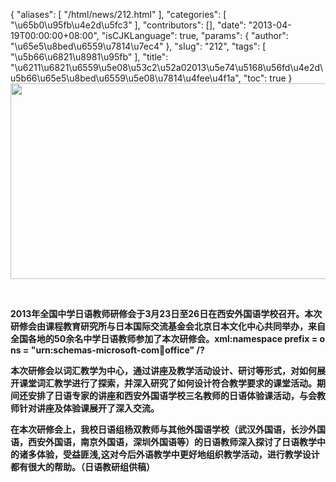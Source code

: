 {
    "aliases": [
        "/html/news/212.html"
    ],
    "categories": [
        "\u65b0\u95fb\u4e2d\u5fc3"
    ],
    "contributors": [],
    "date": "2013-04-19T00:00:00+08:00",
    "isCJKLanguage": true,
    "params": {
        "author": "\u65e5\u8bed\u6559\u7814\u7ec4"
    },
    "slug": "212",
    "tags": [
        "\u5b66\u6821\u8981\u95fb"
    ],
    "title": "\u6211\u6821\u6559\u5e08\u53c2\u52a02013\u5e74\u5168\u56fd\u4e2d\u5b66\u65e5\u8bed\u6559\u5e08\u7814\u4fee\u4f1a",
    "toc": true
}
**<img
    src="https://cdn.tfls.online/mirror/full/c0f3fd7973ee1ca8cc59904ce6b3ab31dc63831b.jpg"
    style="display:block;margin-left:auto;margin-right:auto;"
    decoding="async"
    fetchpriority="auto"
    loading="lazy"
    height="313"
    width="600"
/>**

 

**2013年全国中学日语教师研修会于3月23日至26日在西安外国语学校召开。本次研修会由课程教育研究所与日本国际交流基金会北京日本文化中心共同举办，来自全国各地的50余名中学日语教师参加了本次研修会。xml:namespace prefix = o ns = "urn:schemas-microsoft-com:office:office" /?**

**本次研修会以词汇教学为中心，通过讲座及教学活动设计、研讨等形式，对如何展开课堂词汇教学进行了探索，并深入研究了如何设计符合教学要求的课堂活动。期间还安排了日语专家的讲座和西安外国语学校三名教师的日语体验课活动，与会教师针对讲座及体验课展开了深入交流。**

**在本次研修会上，我校日语组杨双教师与其他外国语学校（武汉外国语，长沙外国语，西安外国语，南京外国语，深圳外国语等）的日语教师深入探讨了日语教学中的诸多体验，受益匪浅,这对今后外语教学中更好地组织教学活动，进行教学设计都有很大的帮助。（日语教研组供稿）**

